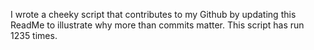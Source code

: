 I wrote a cheeky script that contributes to my Github by updating this ReadMe to illustrate why more than commits matter. This script has run 1235 times.